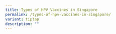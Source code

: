 ```yaml
---
title: Types of HPV Vaccines in Singapore
permalink: /types-of-hpv-vaccines-in-singapore/
variant: tiptap
description: ""
---
```

